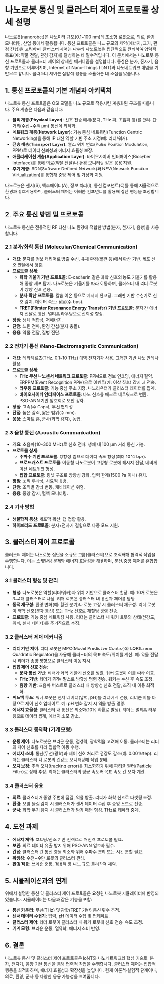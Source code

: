 # 나노로봇 통신 및 클러스터 제어 프로토콜 상세 설명

나노로봇(nanorobot)은 나노미터 규모(0.1~100 nm)의 초소형 로봇으로, 의료, 환경 모니터링, 산업 등에서 활용됩니다. 통신 프로토콜은 나노 규모의 제약(에너지, 크기, 환경 간섭)을 고려하며, 클러스터 제어는 다수의 나노로봇을 집단적으로 관리하여 협력적 목표(예: 약물 전달, 환경 감지)를 달성하는 데 필수적입니다. 이 문서에서는 나노로봇 통신 프로토콜과 클러스터 제어의 상세한 메커니즘을 설명합니다. 통신은 분자, 전자기, 음향 기반으로 이루어지며, Internet of Nano-Things (IoNT)와 나노네트워크 개념을 기반으로 합니다. 클러스터 제어는 집합적 행동을 조율하는 데 초점을 맞춥니다.

## 1. 통신 프로토콜의 기본 개념과 아키텍처
나노로봇 통신 프로토콜은 OSI 모델을 나노 규모로 적응시킨 계층화된 구조를 따릅니다. 주요 계층은 다음과 같습니다:
- **물리 계층(Physical Layer)**: 신호 전송 매체(분자, THz 파, 초음파 등)를 관리. 단거리(수십~수백 μm) 통신에 최적화.
- **네트워크 계층(Network Layer)**: 기능 중심 네트워킹(Function Centric Networking)을 통해 IP 대신 역할 기반 주소 지정(예: 리더/워커).
- **전송 계층(Transport Layer)**: 펄스 위치 변조(Pulse Position Modulation, PPM)로 데이터 신뢰성과 에너지 효율성 보장.
- **애플리케이션 계층(Application Layer)**: 바이오사이버 인터페이스(Biocyber Interface)를 통해 의료(약물 전달)나 환경 모니터링 같은 응용 지원.
- **추가 계층**: SDN(Software Defined Network)과 NFV(Network Function Virtualization)를 통합해 중앙 제어 및 가상화 지원.

나노로봇은 센서(S), 액추에이터(A), 정보 처리(I), 통신 컴포넌트(C)를 통해 자율적으로 환경과 상호작용하며, 클러스터 제어는 이러한 컴포넌트를 활용해 집단 행동을 조정합니다.

## 2. 주요 통신 방법 및 프로토콜
나노로봇 통신은 전통적인 RF 대신 나노 환경에 적합한 방법(분자, 전자기, 음향)을 사용합니다.

### 2.1 분자/화학 통신 (Molecular/Chemical Communication)
- **개요**: 분자를 정보 캐리어로 방출·수신. 유체 환경(혈관 등)에서 확산 기반. 세포 신호 전달에서 영감.
- **프로토콜 상세**:
  - **화학 기울기 기반 프로토콜**: E-cadherin 같은 화학 신호의 농도 기울기를 활용해 종양 세포 탐지. 나노로봇은 기울기를 따라 이동하며, 클러스터 내 리더 로봇이 방향 신호 전송.
  - **분자 확산 프로토콜**: 칼슘 이온 등으로 메시지 인코딩. 그래핀 기반 수신기로 신호 감지. 데이터 속도: 낮음(수 bps).
  - **FRET(Förster Resonance Energy Transfer) 기반 프로토콜**: 분자 간 에너지 전달로 통신. 멀티홉 라우팅으로 신뢰성 향상.
- **장점**: 생체 적합성, 저에너지.
- **단점**: 느린 전파, 환경 간섭(분자 충돌).
- **응용**: 약물 전달, 질병 진단.

### 2.2 전자기 통신 (Nano-Electromagnetic Communication)
- **개요**: 테라헤르츠(THz, 0.1~10 THz) 대역 전자기파 사용. 그래핀 기반 나노 안테나 활용.
- **프로토콜 상세**:
  - **THz 무선 나노센서 네트워크 프로토콜**: PPM으로 정보 인코딩, 에너지 절약. ERPPM(Event Recognition PPM)으로 이벤트(예: 이상 징후) 감지 시 전송.
  - **라우팅 프로토콜**: 기능 중심 주소 지정. 나노라우터가 클러스터 데이터를 집계.
  - **바이오사이버 인터페이스 프로토콜**: 나노 신호를 매크로 네트워크로 변환. PSO-ANN 기반 암호화로 보안 강화.
- **장점**: 고속(수 Gbps), 무선 편의성.
- **단점**: 높은 감쇠, 짧은 범위(수 mm).
- **응용**: 스마트 홈, 군사(화학 감지), 농업.

### 2.3 음향 통신 (Acoustic Communication)
- **개요**: 초음파(10~300 MHz)로 신호 전파. 생체 내 100 μm 거리 통신 가능.
- **프로토콜 상세**:
  - **주파수 기반 프로토콜**: 방향성 빔으로 데이터 속도 향상(최대 10^4 bps).
  - **브로드캐스트 프로토콜**: 이동형 나노로봇이 고정형 로봇에 메시지 전달, 네비게이션 네트워크 형성.
  - **집합 프로토콜**: 링셋 구조로 방향성 강화. 압력 한계(1500 Pa 이내) 유지.
- **장점**: 조직 투과성, 치료적 응용.
- **단점**: 조직별 감쇠 변동, 캐비테이션 위험.
- **응용**: 종양 감지, 혈액 모니터링.

### 2.4 기타 방법
- **생물학적 통신**: 세포막 확산, 갭 접합 활용.
- **하이브리드 프로토콜**: 분자+전자기 결합으로 다중 모드 지원.

## 3. 클러스터 제어 프로토콜
클러스터 제어는 나노로봇 집단을 소규모 그룹(클러스터)으로 조직화해 협력적 작업을 수행합니다. 이는 스케일링 문제와 에너지 효율성을 해결하며, 분산/중앙 제어를 혼합합니다.

### 3.1 클러스터 형성 및 관리
- **형성**: 나노로봇은 역할(리더/워커)과 위치 기반으로 클러스터 할당. 예: 10개 로봇은 3~4개 클러스터로 나뉨. 리더 로봇은 클러스터 내 통신과 제어를 담당.
- **동적 재구성**: 환경 변화(예: 혈관 분기)나 로봇 고장 시 클러스터 재구성. 리더 로봇이 화학 신호(분자 통신) 또는 THz 신호로 재할당 명령 전송.
- **프로토콜**: 기능 중심 네트워킹 사용. 리더는 클러스터 내 워커 로봇의 상태(건강도, 위치, 센서 데이터)를 주기적으로 수집.

### 3.2 클러스터 제어 메커니즘
- **리더 기반 제어**: 리더 로봇은 MPC(Model Predictive Control)와 LQR(Linear Quadratic Regulator)을 사용해 클러스터의 목표 속도/위치를 계산. 예: 약물 전달 시 리더가 종양 방향으로 클러스터 이동 지시.
- **집합 제어 신호 전송**:
  - **분자 통신 기반**: 리더가 화학 기울기 신호를 방출, 워커 로봇이 이를 따라 이동.
  - **THz 기반**: 리더가 PPM 펄스로 방향성 명령 전송. 워커는 수신 후 속도 조정.
  - **음향 기반**: 초음파 버스트로 클러스터 내 방향성 신호 전달, 조직 내 이동 최적화.
- **피드백 루프**: 워커 로봇은 센서 데이터(압력, pH)를 리더에게 전송, 리더는 이를 바탕으로 제어 신호 업데이트. 예: pH 변화 감지 시 약물 방출 명령.
- **에너지 효율성**: 클러스터 내 통신은 최소화(10% 확률로 발생). 리더는 멀티홉 라우팅으로 데이터 집계, 에너지 소모 감소.

### 3.3 클러스터 동역학 (기계 모형)
- **운동 제어**: 나노로봇은 브라운 운동, 점성력, 광학력을 고려해 이동. 클러스터는 리더의 제어 신호를 따라 집합적 이동 수행.
- **에너지 소비**: 통신(무선/광학)과 제어 신호 처리로 건강도 감소(예: 0.001/step). 리더는 클러스터 내 로봇의 건강도 모니터링해 작업 분배.
- **오차 보정**: 추적 오차(tracking error)를 최소화하기 위해 파티클 필터(Particle Filter)로 상태 추정. 리더는 클러스터의 평균 속도와 목표 속도 간 오차 계산.

### 3.4 클러스터 응용
- **의료**: 클러스터가 종양 주변에 집결, 약물 방출. 리더가 화학 신호로 타겟팅 조정.
- **환경**: 오염 물질 감지 시 클러스터가 센서 데이터 수집 후 중앙 노드로 전송.
- **군사**: 화학 무기 탐지 시 클러스터가 탐지 패턴 형성, THz로 데이터 중계.

## 4. 도전 과제
- **에너지 제약**: 포도당/산소 기반 전력으로 저전력 프로토콜 필요.
- **보안**: 의료 데이터 유출 방지 위해 PSO-ANN 암호화 필수.
- **간섭**: 클러스터 간 통신 충돌 최소화 위해 주파수 분리 또는 시간 분할 필요.
- **확장성**: 수천~수만 로봇의 클러스터 관리.
- **환경 적응**: 브라운 운동, 점성력 등 나노 규모 물리학적 제약.

## 5. 시뮬레이션과의 연계
위에서 설명한 통신 및 클러스터 제어 프로토콜은 요청된 나노로봇 시뮬레이터에 반영되었습니다. 시뮬레이터는 다음과 같은 기능을 포함:
- **통신 카운터**: 무선(THz) 및 광학(FRET 기반) 통신 횟수 추적.
- **센서 데이터 수집기**: 압력, pH 데이터 수집 및 업데이트.
- **클러스터 제어**: 리더 로봇이 클러스터 내 워커 로봇에 신호 전송, 속도 조정.
- **기계 모형**: 브라운 운동, 열역학, 에너지 소비 반영.

## 6. 결론
나노로봇 통신 및 클러스터 제어 프로토콜은 IoNT와 나노네트워크의 핵심 기술로, 분자, 전자기, 음향 기반 통신을 통해 협력적 작업을 수행합니다. 클러스터 제어는 집합적 행동을 최적화하며, 에너지 효율성과 확장성을 높입니다. 현재 이론적·실험적 단계이나, 의료, 환경, 군사 등 다양한 응용 가능성을 보여줍니다.
